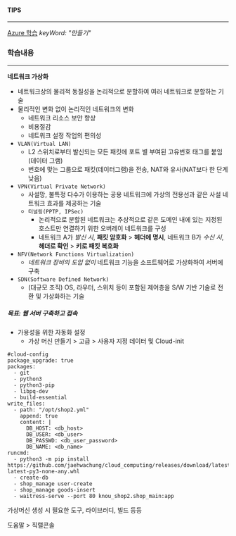 #### TIPS
---
[Azure 학습](https://learn.microsoft.com/ko-kr/training/azure/) _keyWord: "만들기"_
### 학습내용
---
**네트워크 가상화**
- 네트워크상의 물리적 동질성을 논리적으로 분할하여 여러 네트워크로 분할하는 기술
- 물리적인 변화 없이 논리적인 네트워크의 변화
	- 네트워크 리소스 보안 향상
	- 비용절감
	- 네트워크 설정 작업의 편의성
- `VLAN(Virtual LAN)`
	- L2 스위치로부터 발신되는 모든 패킷에 포트 별 부여된 고유번호 태그를 붙임(데이터 그램)
	- 번호에 맞는 그룹으로 패킷(데이터그램)을 전송, NAT와 유사(NAT보다 한 단계 낮음)
- `VPN(Virtual Private Network)`
	- 사설망, 불특정 다수가 이용하는 공용 네트워크에 가상의 전용선과 같은 사설 네트워크 효과를 제공하는 기술
	- `터널링(PPTP, IPSec)`
		- 논리적으로 분할된 네트워크는 추상적으로 같은 도메인 내에 있는 지정된 호스트만 연결하기 위한 오버레이 네트워크를 구성
		- 네트워크 A가 *발신 시*, **패킷 암호화** > **헤더에 명시**, 네트워크 B가 *수신 시*, **헤더로 확인** > **키로 패킷 복호화**
- `NFV(Network Functions Virtualization)`
	- *네트워크 장비의 도입 없이* 네트워크 기능을 소프트웨어로 가상화하여 서버에 구축
- `SDN(Software Defined Network)`
	- (대규모 조직) OS, 라우터, 스위치 등이 포함된 제어층을 S/W 기반 기술로 전환 및 가상화하는 기술
##### 목표: 웹 서버 구축하고 접속
- 가용성을 위한 자동화 설정 
	- 가상 머신 만들기 > 고급 > 사용자 지정 데이터 및 Cloud-init
```
#cloud-config
package_upgrade: true
packages:
  - git
  - python3
  - python3-pip
  - libpq-dev
  - build-essential
write_files:
  - path: "/opt/shop2.yml"
    append: true
    content: |
      DB_HOST: <db_host>
      DB_USER: <db_user>
      DB_PASSWD: <db_user_password>
      DB_NAME: <db_name>
runcmd:
  - python3 -m pip install https://github.com/jaehwachung/cloud_computing/releases/download/latest/knou_cloud_computing_shop2-latest-py3-none-any.whl
  - create-db
  - shop_manage user-create
  - shop_manage goods-insert
  - waitress-serve --port 80 knou_shop2.shop_main:app
```
가상머신 생성 시 필요한 도구, 라이브러디, 빌드 등등

도움말 > 직렬콘솔